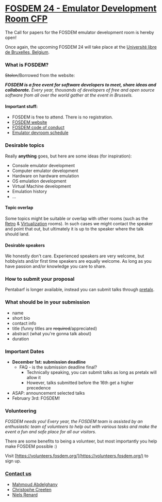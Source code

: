 # [FOSDEM 24 - Emulator Development Room CFP](https://fosdem.org/2024/schedule/track/emulator_development/)
The Call for papers for the FOSDEM emulator development room is hereby open!

Once again, the upcoming FOSDEM 24 will take place at the [Université libre de Bruxelles, Belgium](https://fosdem.org/2024/practical/transportation/).

### What is FOSDEM?
~~Stolen~~/Borrowed from the website:

_**FOSDEM is a free event for software developers to meet, share ideas and collaborate.**
Every year, thousands of developers of free and open source software from all over the world gather at the event in Brussels._ 


#### Important stuff:
- FOSDEM is free to attend. There is no registration.
- [FOSDEM website](https://fosdem.org/)
- [FOSDEM code of conduct](https://fosdem.org/2024/practical/conduct/)
- [Emulator devroom schedule](https://fosdem.org/2024/schedule/track/emulator_development/)

### Desirable topics
Really **anything** goes, but here are some ideas (for inspiration):
- Console emulator development
- Computer emulator development
- Hardware on hardware emulation
- OS emulation development
- Virtual Machine development
- Emulation history
- ...

#### Topic overlap
Some topics might be suitable or overlap with other rooms (such as the [Retro](https://fosdem.org/2024/schedule/track/retrocomputing/) & [Virtualization](https://fosdem.org/2024/schedule/track/virtualization_and_iaas/) rooms). In such cases we might contact the speaker and point that out, but ultimately it is up to the speaker where the talk should land.

#### Desirable speakers
We honestly don't care. Experienced speakers are very welcome, but hobbyists and/or first time speakers are equally welcome. As long as you have passion and/or knowledge you care to share.

### How to submit your proposal
Pentabarf is longer available, instead you can submit talks through [pretalx](https://pretalx.fosdem.org/fosdem-2024).

### What should be in your submission
- name
- short bio
- contact info
- title (funny titles are ~~required~~/appreciated)
- abstract (what you're gonna talk about)
- duration

### Important Dates
- **December 1st: submission deadline**
  - FAQ - is the submission deadline final?
    - Technically speaking, you can submit talks as long as pretalx will allow it
    - However, talks submitted before the 16th get a higher precedence
- ASAP: announcement selected talks
- February 3rd: FOSDEM!

### Volunteering

_FOSDEM needs you! Every year, the FOSDEM team is assisted by an enthusiastic team of volunteers to help out with various tasks and make the event a fun and safe place for all our visitors._

There are some benefits to being a volunteer, but most importantly you help make FOSDEM possible :)

Visit [https://volunteers.fosdem.org/](https://volunteers.fosdem.org/) to sign up.

### [Contact us](mailto:emulator-devroom-manager@fosdem.org)
- [Mahmoud Abdelghany](https://twitter.com/blackbeard0x14e)
- [Christophe Creeten](mailto:christophecreeten@hotmail.com)
- [Niels Renard](https://twitter.com/nielsrenard)
